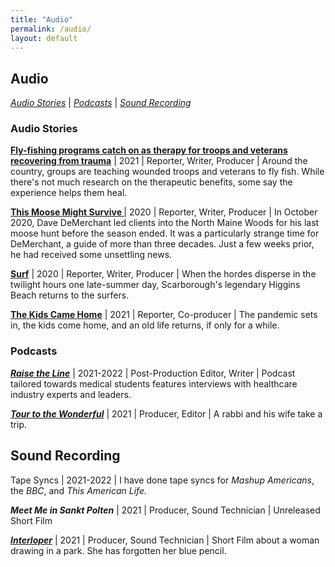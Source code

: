 ```yaml
---
title: "Audio"
permalink: /audio/
layout: default
---
```

## **Audio**
*[Audio Stories](#AudioStories)* \| *[Podcasts](#Podcasts)* \| *[Sound Recording](#SoundRecording)*

### <a name="AudioStories"><a/>Audio Stories

**[Fly-fishing programs catch on as therapy for troops and veterans recovering from trauma](https://beta.prx.org/stories/394771)** \| 2021 \| Reporter, Writer, Producer \| Around the country, groups are teaching wounded troops and veterans to fly fish. While there's not much research on the therapeutic benefits, some say the experience helps them heal.

**[This Moose Might Survive ](https://soundcloud.com/andrew-schwartz-191964276/this-moose-might-survive)** \| 2020 \| Reporter, Writer, Producer \| In October 2020, Dave DeMerchant led clients into the North Maine Woods for his last moose hunt before the season ended. It was a particularly strange time for DeMerchant, a guide of more than three decades. Just a few weeks prior, he had received some unsettling news.

**[Surf](https://soundcloud.com/andrew-schwartz-191964276/surfing)** \| 2020 \| Reporter, Writer, Producer \| When the hordes disperse in the twilight hours one late-summer day, Scarborough's legendary Higgins Beach returns to the surfers.

**[The Kids Came Home](https://soundcloud.com/andrew-schwartz-191964276/the-kids-came-home)** \| 2021 \| Reporter, Co-producer \| The pandemic sets in, the kids come home, and an old life returns, if only for a while.

### <a name="Podcasts"><a/>Podcasts

***[Raise the Line](https://www.osmosis.org/raisethelinepodcast)*** \| 2021-2022 \| Post-Production Editor, Writer \| Podcast tailored towards medical students features interviews with healthcare industry experts and leaders.

***[Tour to the Wonderful](https://podcasts.apple.com/us/podcast/tour-to-the-wonderful-podcast/id1547001141)*** \| 2021 \| Producer, Editor \| A rabbi and his wife take a trip.

## <a name="Sound Recording"><a/>Sound Recording

Tape Syncs \| 2021-2022 \| I have done tape syncs for *Mashup Americans*, the *BBC*, and *This American Life.*

***Meet Me in Sankt Polten*** \| 2021 \| Producer, Sound Technician \| Unreleased Short Film

***[Interloper](https://www.youtube.com/watch?v=5JsN9_D1pP8)*** \| 2021 \| Producer, Sound Technician \| Short Film about a woman drawing in a park. She has forgotten her blue pencil.
